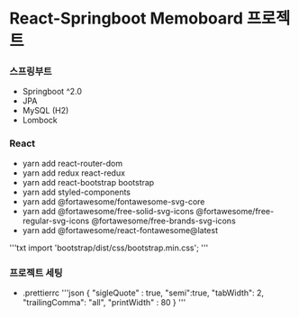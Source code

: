 # React-Springboot Memoboard 프로젝트

### 스프링부트

- Springboot ^2.0
- JPA
- MySQL (H2)
- Lombock

### React

- yarn add react-router-dom
- yarn add redux react-redux
- yarn add react-bootstrap bootstrap
- yarn add styled-components
- yarn add @fortawesome/fontawesome-svg-core
- yarn add @fortawesome/free-solid-svg-icons @fortawesome/free-regular-svg-icons @fortawesome/free-brands-svg-icons
- yarn add @fortawesome/react-fontawesome@latest

'''txt
import 'bootstrap/dist/css/bootstrap.min.css';
'''

### 프로젝트 세팅

- .prettierrc
  '''json
  {
  "sigleQuote" : true,
  "semi":true,
  "tabWidth": 2,
  "trailingComma": "all",
  "printWidth" : 80
  }
  '''
